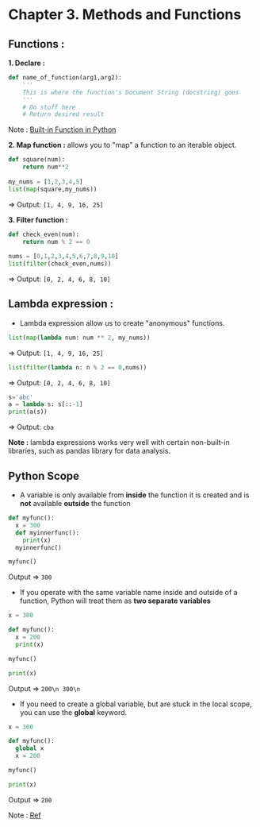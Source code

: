 # Chapter **3.**  Methods and Functions

## **Functions :**

**1. Declare :**
```python
def name_of_function(arg1,arg2):
    '''
    This is where the function's Document String (docstring) goes
    '''
    # Do stuff here
    # Return desired result
```
Note : [ Built-in Function in Python][0]

[0]: https://docs.python.org/2/library/functions.html

**2. Map function :** allows you to "map" a function to an iterable object.
```python
def square(num):
    return num**2
    
my_nums = [1,2,3,4,5]
list(map(square,my_nums))
```
=> Output: `[1, 4, 9, 16, 25]`

**3. Filter function :**
```python
def check_even(num):
    return num % 2 == 0 
    
nums = [0,1,2,3,4,5,6,7,8,9,10]
list(filter(check_even,nums))
```
=> Output: `[0, 2, 4, 6, 8, 10]`

## **Lambda expression :**  
* Lambda expression allow us to create "anonymous" functions.
```python
list(map(lambda num: num ** 2, my_nums))
```
=> Output: `[1, 4, 9, 16, 25]`

```python
list(filter(lambda n: n % 2 == 0,nums))
```
=> Output: `[0, 2, 4, 6, 8, 10]`

```python
s='abc'
a = lambda s: s[::-1]
print(a(s))
```
=> Output: `cba`

**Note :** lambda expressions works very well with certain non-built-in libraries, such as pandas library for data analysis.

## Python Scope  
* A variable is only available from **inside** the function it is created and is **not** available **outside** the function
```python
def myfunc():
  x = 300
  def myinnerfunc():
    print(x)
  myinnerfunc()

myfunc()
```
Output => `300`

* If you operate with the same variable name inside and outside of a function, Python will treat them as **two separate variables**
```python
x = 300

def myfunc():
  x = 200
  print(x)

myfunc()

print(x)
```
Output => `200\n 300\n`

* If you need to create a global variable, but are stuck in the local scope, you can use the **global** keyword.
```python 
x = 300

def myfunc():
  global x
  x = 200

myfunc()

print(x)
```
Output => `200`  

Note : [Ref][1]

[1]: https://www.w3schools.com/python/python_scope.asp
